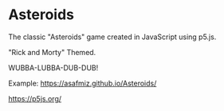 # Asteroids

The classic "Asteroids" game created in JavaScript using p5.js.

"Rick and Morty" Themed.

WUBBA-LUBBA-DUB-DUB!

Example: https://asafmiz.github.io/Asteroids/

https://p5js.org/
